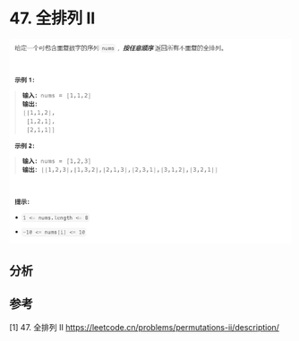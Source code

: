 # 47. 全排列 II

![](../../../_static/leetcode/lc47_01.png)

## 分析


## 参考
[1] 47. 全排列 II https://leetcode.cn/problems/permutations-ii/description/

